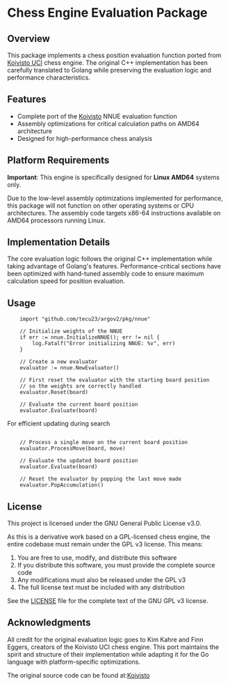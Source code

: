 # Chess Engine Evaluation Package

## Overview

This package implements a chess position evaluation function ported from
[Koivisto UCI](https://github.com/Luecx/Koivisto) chess engine. The original C++
implementation has been carefully translated to Golang while preserving
the evaluation logic and performance characteristics.

## Features

- Complete port of the [Koivisto](https://github.com/Luecx/Koivisto)
  NNUE evaluation function
- Assembly optimizations for critical calculation paths on AMD64 architecture
- Designed for high-performance chess analysis

## Platform Requirements

**Important**: This engine is specifically designed for **Linux AMD64** systems only.

Due to the low-level assembly optimizations implemented for performance,
this package will not function on other operating systems or CPU architectures.
The assembly code targets x86-64 instructions available on AMD64
processors running Linux.

## Implementation Details

The core evaluation logic follows the original C++ implementation while
taking advantage of Golang's features. Performance-critical sections
have been optimized with hand-tuned assembly code to ensure maximum calculation
speed for position evaluation.

## Usage

```golang
    import "github.com/tecu23/argov2/pkg/nnue"

    // Initialize weights of the NNUE
    if err := nnue.InitializeNNUE(); err != nil {
        log.Fatalf("Error initializing NNUE: %v", err)
    }

    // Create a new evaluator
    evaluator := nnue.NewEvaluator()

    // First reset the evaluator with the starting board position
    // so the weights are correctly handled
    evaluator.Reset(board)

    // Evaluate the current board position
    evaluator.Evaluate(board)
```

For efficient updating during search

```golang

    // Process a single move on the current board position
    evaluator.ProcessMove(board, move)

    // Evaluate the updated board position
    evaluator.Evaluate(board)

    // Reset the evaluator by popping the last move made
    evaluator.PopAccumulation()
```

## License

This project is licensed under the GNU General Public License v3.0.

As this is a derivative work based on a GPL-licensed chess engine,
the entire codebase must remain under the GPL v3 license. This means:

1. You are free to use, modify, and distribute this software
2. If you distribute this software, you must provide the complete source code
3. Any modifications must also be released under the GPL v3
4. The full license text must be included with any distribution

See the [LICENSE](LICENSE) file for the complete text of the GNU GPL v3 license.

## Acknowledgments

All credit for the original evaluation logic goes to Kim Kahre and Finn Eggers,
creators of the Koivisto UCI chess engine. This port maintains the spirit and
structure of their implementation while adapting it for the Go language with
platform-specific optimizations.

The original source code can be found
at:[Koivisto](https://github.com/Luecx/Koivisto)
